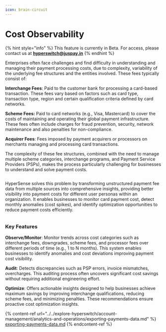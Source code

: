 ```yaml
---
icon: brain-circuit
---
```


# Cost Observability

{% hint style="info" %}
This feature is currently in Beta. For access, please contact us at **hyperswitch@juspay.in**
{% endhint %}

Enterprises often face challenges and find difficulty in understanding and managing their payment processing costs, due to complexity, variability of the underlying fee structures and the entities involved. These fees typically consist of:

**Interchange Fees**: Paid to the customer bank for processing a card-based transaction. These fees vary based on factors such as card type, transaction type, region and certain qualification criteria defined by card networks.

**Scheme Fees:** Paid to card networks (e.g., Visa, Mastercard) to cover the costs of maintaining and operating their global payment infrastructure. These fees often include charges for fraud prevention, security, network maintenance and also penalties for non-compliance.

**Acquirer Fees**: Fees imposed by payment acquirers or processors on merchants managing and processing card transactions.

The complexity of these fee structures, combined with the need to manage multiple scheme categories, interchange programs, and Payment Service Providers (PSPs), makes the process particularly challenging for businesses to understand and solve payment costs.

<figure><img src="https://lh7-rt.googleusercontent.com/docsz/AD_4nXdpyD2v2VNTbT08KqjY00fCeaMf6l5BUwUsM_KypdJ179pjBdz2Z8bYXhqIOiPSxSF0IkVYHFoRzdr4umY4TAssdU6Ay6T_UOfNFFAK4WvGfgZ9fsYc_DT117Eoq1i0hZYXHH1V?key=PipEi-OXE_VL80TT0iDkN2IY" alt=""><figcaption></figcaption></figure>

HyperSense solves this problem by transforming unstructured payment fee data from multiple sources into comprehensive insights, providing better visibility into payment costs for different user personas within an organization. It enables businesses to monitor card payment cost, detect monthly anomalies (cost spikes), and identify optimization opportunities to reduce payment costs efficiently.

<figure><img src="https://lh7-rt.googleusercontent.com/docsz/AD_4nXflZY30GobylRwtkYqBsPPzH_AKqPJ-eR_XP38cgAs8nqzvmxOzsHC1oKXGZ3Sqdlv8IWujH-Q5hYzC75SeTD9YogVujsZ32sXsIeKMI0gqIZqyfLLcKQaGfzDDlY87zp2ydLPwCw?key=PipEi-OXE_VL80TT0iDkN2IY" alt=""><figcaption></figcaption></figure>

### Key Features

**Observe/Monitor**: Monitor trends across cost categories such as interchange fees, downgrades, scheme fees, and processor fees over different periods of time (e.g., 1 to N months). This system enables businesses to identify anomalies and cost deviations improving payment cost visibility.

**Audit**: Detects discrepancies such as PSP errors, invoice mismatches, overcharges. This auditing process often uncovers significant cost savings without requiring additional engineering effort.

**Optimize**: Offers actionable insights designed to help businesses achieve maximum savings by improving interchange qualifications, reducing scheme fees, and minimizing penalties. These recommendations ensure proactive cost optimization insights.

{% content-ref url="../../explore-hyperswitch/account-management/analytics-and-operations/exporting-payments-data.md" %}
[exporting-payments-data.md](../../explore-hyperswitch/account-management/analytics-and-operations/exporting-payments-data.md)
{% endcontent-ref %}
